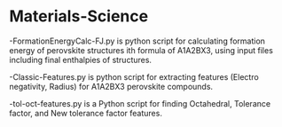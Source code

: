 # Materials-Science
-FormationEnergyCalc-FJ.py is python script for calculating formation energy of perovskite structures ith formula of A1A2BX3, using input files including final enthalpies of structures.

-Classic-Features.py is python script for extracting features (Electro negativity, Radius) for A1A2BX3 perovskite compounds. 

-tol-oct-features.py is a Python script for finding Octahedral, Tolerance factor, and New tolerance factor features.

